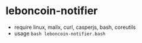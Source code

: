 # leboncoin-notifier

- require linux, mailx, curl, casperjs, bash, coreutils
- usage `bash leboncoin-notifier.bash`
